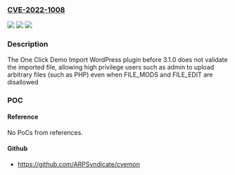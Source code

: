 ### [CVE-2022-1008](https://cve.mitre.org/cgi-bin/cvename.cgi?name=CVE-2022-1008)
![](https://img.shields.io/static/v1?label=Product&message=One%20Click%20Demo%20Import&color=blue)
![](https://img.shields.io/static/v1?label=Version&message=n%2Fa&color=blue)
![](https://img.shields.io/static/v1?label=Vulnerability&message=CWE-434%20Unrestricted%20Upload%20of%20File%20with%20Dangerous%20Type&color=brighgreen)

### Description

The One Click Demo Import WordPress plugin before 3.1.0 does not validate the imported file, allowing high privilege users such as admin to upload arbitrary files (such as PHP) even when FILE_MODS and FILE_EDIT are disallowed

### POC

#### Reference
No PoCs from references.

#### Github
- https://github.com/ARPSyndicate/cvemon


